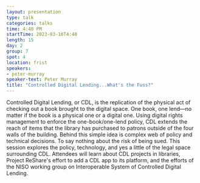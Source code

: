 ```yaml
---
layout: presentation
type: talk
categories: talks
time: 4:40 PM
startTime: 2023-03-16T4:40
length: 15
day: 2
group: 7
spot: 4
location: frist
speakers:
- peter-murray
speaker-text: Peter Murray
title: "Controlled Digital Lending...What's the Fuss?"
---
```

Controlled Digital Lending, or CDL, is the replication of the physical act of checking out a book brought to the digital space. One book, one lend—no matter if the book is a physical one or a digital one. Using digital rights management to enforce the one-book/one-lend policy, CDL extends the reach of items that the library has purchased to patrons outside of the four walls of the building.  Behind this simple idea is complex web of policy and technical decisions. To say nothing about the risk of being sued. This session explores the policy, technology, and yes a little of the legal space surrounding CDL. Attendees will learn about CDL projects in libraries, Project ReShare's effort to add a CDL app to its platform, and the efforts of the NISO working group on Interoperable System of Controlled Digital Lending.
